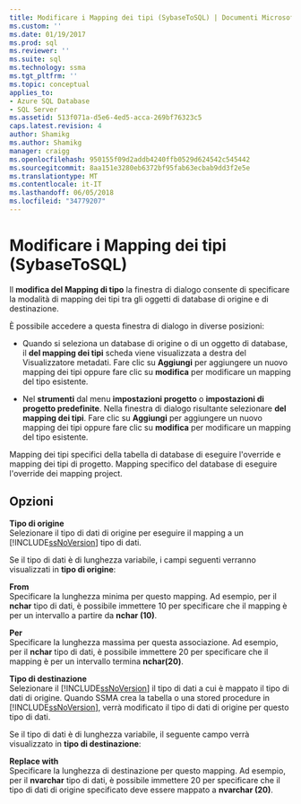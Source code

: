```yaml
---
title: Modificare i Mapping dei tipi (SybaseToSQL) | Documenti Microsoft
ms.custom: ''
ms.date: 01/19/2017
ms.prod: sql
ms.reviewer: ''
ms.suite: sql
ms.technology: ssma
ms.tgt_pltfrm: ''
ms.topic: conceptual
applies_to:
- Azure SQL Database
- SQL Server
ms.assetid: 513f071a-d5e6-4ed5-acca-269bf76323c5
caps.latest.revision: 4
author: Shamikg
ms.author: Shamikg
manager: craigg
ms.openlocfilehash: 950155f09d2addb4240ffb0529d624542c545442
ms.sourcegitcommit: 8aa151e3280eb6372bf95fab63ecbab9dd3f2e5e
ms.translationtype: MT
ms.contentlocale: it-IT
ms.lasthandoff: 06/05/2018
ms.locfileid: "34779207"
---
```

# <a name="edit-type-mapping-sybasetosql"></a>Modificare i Mapping dei tipi (SybaseToSQL)
Il **modifica del Mapping di tipo** la finestra di dialogo consente di specificare la modalità di mapping dei tipi tra gli oggetti di database di origine e di destinazione.  
  
È possibile accedere a questa finestra di dialogo in diverse posizioni:  
  
-   Quando si seleziona un database di origine o di un oggetto di database, il **del mapping dei tipi** scheda viene visualizzata a destra del Visualizzatore metadati. Fare clic su **Aggiungi** per aggiungere un nuovo mapping dei tipi oppure fare clic su **modifica** per modificare un mapping del tipo esistente.  
  
-   Nel **strumenti** dal menu **impostazioni progetto** o **impostazioni di progetto predefinite**. Nella finestra di dialogo risultante selezionare **del mapping dei tipi**. Fare clic su **Aggiungi** per aggiungere un nuovo mapping dei tipi oppure fare clic su **modifica** per modificare un mapping del tipo esistente.  
  
Mapping dei tipi specifici della tabella di database di eseguire l'override e mapping dei tipi di progetto. Mapping specifico del database di eseguire l'override dei mapping project.  
  
## <a name="options"></a>Opzioni  
**Tipo di origine**  
Selezionare il tipo di dati di origine per eseguire il mapping a un [!INCLUDE[ssNoVersion](../../includes/ssnoversion_md.md)] tipo di dati.  
  
Se il tipo di dati è di lunghezza variabile, i campi seguenti verranno visualizzati in **tipo di origine**:  
  
**From**  
Specificare la lunghezza minima per questo mapping. Ad esempio, per il **nchar** tipo di dati, è possibile immettere 10 per specificare che il mapping è per un intervallo a partire da **nchar (10)**.  
  
**Per**  
Specificare la lunghezza massima per questa associazione. Ad esempio, per il **nchar** tipo di dati, è possibile immettere 20 per specificare che il mapping è per un intervallo termina **nchar(20)**.  
  
**Tipo di destinazione**  
Selezionare il [!INCLUDE[ssNoVersion](../../includes/ssnoversion_md.md)] il tipo di dati a cui è mappato il tipo di dati di origine. Quando SSMA crea la tabella o una stored procedure in [!INCLUDE[ssNoVersion](../../includes/ssnoversion_md.md)], verrà modificato il tipo di dati di origine per questo tipo di dati.  
  
Se il tipo di dati è di lunghezza variabile, il seguente campo verrà visualizzato in **tipo di destinazione**:  
  
**Replace with**  
Specificare la lunghezza di destinazione per questo mapping. Ad esempio, per il **nvarchar** tipo di dati, è possibile immettere 20 per specificare che il tipo di dati di origine specificato deve essere mappato a **nvarchar (20)**.  
  
